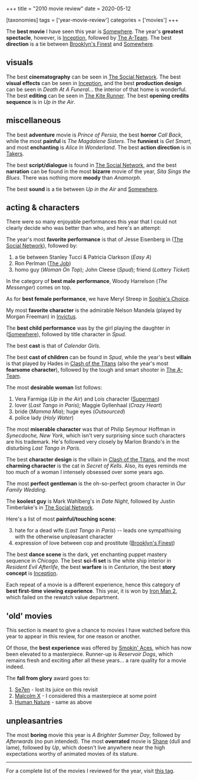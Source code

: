 +++
title = "2010 movie review"
date = 2020-05-12

[taxonomies]
tags = ['year-movie-review']
categories = ['movies']
+++

The **best movie** I have seen this year is
[Somewhere]. The year's **greatest spectacle**, however, is
[Inception], followed by [The A-Team]. The best **direction** is
a tie between [Brooklyn's Finest][Inception]
and [Somewhere].

## visuals

The best **cinematography** can be seen in
[The Social Network]. The best **visual effects** can be seen in
[Inception], and the best **production design** can be seen in *Death At
A Funeral*... the interior of that home is wonderful. The best
**editing** can be seen in [The Kite Runner][Inception]. The best
**opening credits sequence** is in *Up in the Air*.

## miscellaneous

The best **adventure** movie is *Prince of Persia*, the best **horror**
*Call Back*, while the most **painful** is *The
Magdalene Sisters*. The **funniest** is *Get Smart*, and most
**enchanting** is *Alice In Wonderland*. The best **action direction**
is in [Takers][Inception].

The best **script/dialogue** is found in [The Social Network],
and the best **narration** can be found in
the most **bizarre** movie of the year, *Sita Sings the Blues*. There
was nothing more **moody** than *Anamorph*.

The best **sound** is a tie between *Up in the Air* and [Somewhere].

## acting & characters

There were so many enjoyable performances this year that I could not
clearly decide who was better than who, and here's an attempt:

The year's most **favorite performance** is that of Jesse Eisenberg in
([The Social Network]), followed by:

1.  a tie between Stanley Tucci & Patricia Clarkson (*Easy A*)
2.  Ron Perlman ([The Job])
3.  homo guy (*Woman On Top*); John Cleese (*Spud*); friend (*Lottery
    Ticket*)

In the category of **best male performance**,
Woody Harrelson (*The Messenger*) comes on top.

As for **best female performance**,
we have Meryl Streep in [Sophie's Choice][The Job].

My most **favorite character** is the admirable Nelson Mandela (played
by Morgan Freeman) in [Invictus][The Job].

The **best child performance** was by the girl playing the daughter in
([Somewhere]), followed by title character in *Spud*.

The best **cast** is that of *Calendar Girls*.

The best **cast of children** can be found in *Spud*, while the year's
best **villain** is that played by Hades in [Clash of the Titans]
(also the year's most **fearsome character**),
followed by the tough and smart shooter in [The A-Team].

The most **desirable woman** list follows:

1.  Vera Farmiga (*Up in the Air*) and Lois character
    ([Superman][Inception])
2.  lover (*Last Tango in Paris*); Maggie Gyllenhaal (*Crazy Heart*)
3.  bride (*Mamma Mia*); huge eyes (*Outsourced*)
4.  police lady (*Holy Water*)

The most **miserable character** was that of Philip Seymour Hoffman in
*Synecdoche, New York*, which isn't very surprising since such
characters are his trademark. He's followed very closely by Marlon
Brando's in the disturbing *Last Tango in Paris*.

The best **character design** is the villain in [Clash of the Titans],
and the most **charming character** is the cat in *Secret of Kells*. Also,
its eyes reminds me too much of a woman I intensely obsessed over some
years ago.

The most **perfect gentleman** is the oh-so-perfect groom character
in *Our Family Wedding*.

The **koolest guy** is Mark Wahlberg's in *Date Night*, followed by
Justin Timberlake's in [The Social Network].

Here's a list of most **painful/touching scene**:

3.  hate for a dead wife (*Last Tango in Paris*) -- leads one
    sympathising with the otherwise unpleasant character
4.  expression of love between cop and prostitute ([Brooklyn's
    Finest][Inception])

The best **dance scene** is the dark, yet enchanting puppet mastery
sequence in *Chicago*. The best **sci-fi set** is the white ship
interior in *Resident Evil Afterlife*, the best **warfare** is in
*Centurion*, the best **story concept** is
[Inception].

Each repeat of a movie is a different experience, hence this category of
**best first-time viewing experience**. This year, it is won by [Iron
Man 2], which failed on the rewatch value department.

## 'old' movies

This section is meant to give a chance to movies I have watched before
this year to appear in this review, for one reason or another.

Of those, the **best experience** was offered by [Smokin' Aces], which
has now been elevated to a masterpiece. Runner-up is *Reservoir Dogs*,
which remains fresh and exciting after all these years... a rare
quality for a movie indeed.

The **fall from glory** award goes to:

1.  [Se7en] - lost its juice on this revisit
2.  [Malcolm X][The Job] - I considered this a masterpiece at some point
3.  [Human Nature][Inception] - same as above

## unpleasantries

The most **boring** movie this year is *A Brighter Summer Day*, followed
by *Afterwards* (no pun intended). The most **overrated** movie is
[Shane][Inception] (dull and lame), followed by *Up*, which doesn't
live anywhere near the high expectations worthy of animated movies of
its stature.

---

For a complete list of the movies I reviewed for the year, visit [this tag].

[Somewhere]: @/somewhere-2010.md
[Inception]: @/many-many-recent-movies.md
[The A-Team]: @/recent-movies-2010-09-15.md
[The Social Network]: @/the-social-network-2010.md
[The Job]: @/recent-movies-2010-11-19.md
[Clash of the Titans]: @/clash-of-the-titans-2010.md
[Iron Man 2]: @/iron-man-2.md
[Smokin' Aces]: @/smokin-aces.md
[Se7en]: @/se7en-1995.md
[this tag]: http://tshepang.github.io/tags/2010-movie

